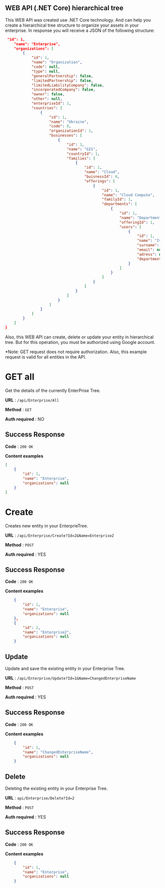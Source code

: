 
## WEB API (.NET Core) hierarchical tree 

This WEB API was created use .NET Core technology. And can help you create a hierarchical tree structure to organize your assets in your enterprise.  In response you will receive a JSON of the following structure:

```json
 "id": 1,
    "name": "Enterprise",
    "organizations": [
        {
            "id": 1,
            "name": "Organization",
            "code": null,
            "type": null,
            "generalPartnership": false,
            "limitedPartnership": false,
            "limitedLiabilityCompany": false,
            "incorporatedCompany": false,
            "owner": false,
            "other": null,
            "enterpriseId": 1,
            "countries": [
                {
                    "id": 1,
                    "name": "Ukraine",
                    "code": 0,
                    "organizationId": 1,
                    "businesses": [
                        {
                            "id": 1,
                            "name": "GIS",
                            "countryId": 1,
                            "families": [
                                {
                                    "id": 1,
                                    "name": "Cloud",
                                    "buisnessId": 0,
                                    "offerings": [
                                        {
                                            "id": 1,
                                            "name": "Cloud Compute",
                                            "familyId": 1,
                                            "departments": [
                                                {
                                                    "id": 1,
                                                    "name": "Department C",
                                                    "offeringId": 1,
                                                    "users": [
                                                        {
                                                            "id": 1,
                                                            "name": "Ivan",
                                                            "surname": null,
                                                            "email": null,
                                                            "adress": null,
                                                            "departmentId": 1
                                                        }
                                                    ]
                                                }
                                            ]
                                        }
                                    ]
                                }
                            ]
                        }
                    ]
                }
            ]
        }
    ]
}
```

Also, this WEB API can create, delete or update your entity in hierarchical tree. But for this operation, you must be authorized using Google account. 

*Note: GET request does not require authorization. Also, this example request is valid for all entities in the API.


# GET all

Get the details of the currently EnterPrise Tree.

**URL** : `/api/Enterprise/All`

**Method** : `GET`

**Auth required** : NO

## Success Response

**Code** : `200 OK`

**Content examples**

```json
[
    {
        "id": 1,
        "name": "Enterprise",
        "organizations": null
    }
]

```


# Create 

Creates new entity in your EnterprieTree.

**URL** : `/api/Enterprise/Create?Id=2&Name=Enterprise2`

**Method** : `POST`

**Auth required** : YES

## Success Response

**Code** : `200 OK`

**Content examples**


```json
    {
        "id": 1,
        "name": "Enterprise",
        "organizations": null
    },
    {
        "id": 2,
        "name": "Enterprise2",
        "organizations": null
    }
```

## Update

Update and save the existing entity in your Enterprise Tree.

**URL** : `/api/Enterprise/Update?Id=1&Name=ChangedEnterpriseName`

**Method** : `POST`

**Auth required** : YES

## Success Response

**Code** : `200 OK`

**Content examples**


```json
    {
        "id": 1,
        "name": "ChangedEnterpriseName",
        "organizations": null
    }
```

## Delete

Deleting the existing entity in your Enterprise Tree.

**URL** : `api/Enterprise/Delete?Id=2`

**Method** : `POST`

**Auth required** : YES

## Success Response

**Code** : `200 OK`

**Content examples**

```json
    {
        "id": 1,
        "name": "Enterprise",
        "organizations": null
    }
```
